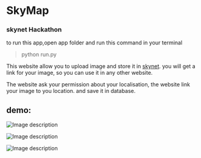 # SkyMap
### skynet Hackathon 


to run this app,open app folder and run this command in your terminal 
> python run.py

This website allow you to upload image and store it in [skynet](https://skynet.luxor.tech/). you will get a link for your image, so you can use it in any other website.

The website ask your permission about your localisation, the website link your image to you location. and save it in database.



## demo:
![Image description](https://s3.ezgif.com/save/ezgif-3-dcfa72261cf7.gif)

![Image description](https://s3.ezgif.com/save/ezgif-3-2cd425952263.gif)

![Image description](https://s3.ezgif.com/save/ezgif-3-0b605bf21634.gif)
